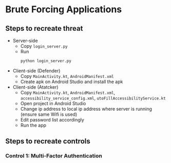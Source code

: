# Brute Forcing Applications

## Steps to recreate threat

-   Server-side
    -   Copy `login_server.py`
    -   Run
        ```bash
        python login_server.py
        ```
-   Client-side (Defender)
    -   Copy `MainActivity.kt`, `AndroidManifest.xml`
    -   Create apk on Android Studio and install the apk
-   Client-side (Atatcker)
    -   Copy `MainActivity.kt`, `AndroidManifest.xml`, `accessibility_service_config.xml`, `utoFillAccessibilityService.kt`
    -   Open project in Android Studio
    -   Change ip address to local ip address where server is running (ensure same Wifi is used)
    -   Edit password list accordingly
    -   Run the app

## Steps to recreate controls

### Control 1: Multi-Factor Authentication
